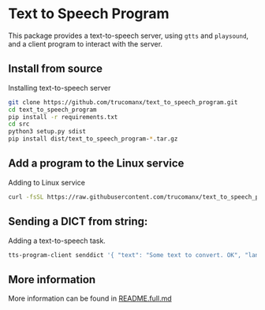 # Text to Speech Program

This package provides a text-to-speech server, using `gtts` and `playsound`, and a client program to interact with the server.

## Install from source
Installing text-to-speech server

```bash
git clone https://github.com/trucomanx/text_to_speech_program.git
cd text_to_speech_program
pip install -r requirements.txt
cd src
python3 setup.py sdist
pip install dist/text_to_speech_program-*.tar.gz
```
## Add a program to the Linux service
Adding to Linux service

```bash
curl -fsSL https://raw.githubusercontent.com/trucomanx/text_to_speech_program/main/install_linux_service.sh | sh
```

## Sending a DICT from string:
Adding a text-to-speech task.

```bash
tts-program-client senddict '{ "text": "Some text to convert. OK", "language": "en", "split_pattern": ["."], "speed":1.25 }'
```

## More information
More information can be found in [README.full.md](README.full.md)
